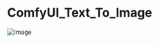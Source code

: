 # ComfyUI_Text_To_Image
![image](https://github.com/user-attachments/assets/7cfa720f-f24c-489d-a983-eaced1c0872e)
